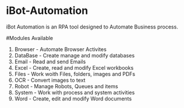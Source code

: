 # iBot-Automation
iBot Automation is an RPA tool designed to Automate Business process.

#Modules Available
01. Browser - Automate Browser Activites
02. DataBase - Create manage and modify databases
03. Email - Read and send Emails
04. Excel - Create, read and modify Excel workbooks
05. Files - Work woith Files, folders, images and PDFs
06. OCR - Convert images to text
07. Robot -  Manage Robots, Queues and items
08. System - Work with process and system activities
09. Word - Create, edit and modify Word documents




